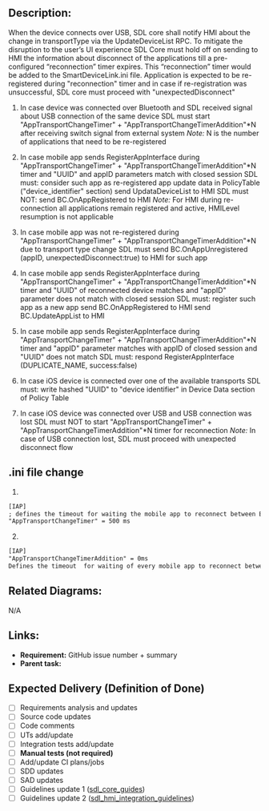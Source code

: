 ## Description:
When the device connects over USB, SDL core shall notify HMI about the change in transportType via the UpdateDeviceList RPC. To mitigate the disruption to the user’s UI experience SDL Core must hold off on sending to HMI the information about disconnect of the applications till a pre-configured “reconnection” timer expires. This “reconnection” timer would be added to the SmartDeviceLink.ini file. Application is expected to be re-registered during "reconnection" timer and in case if re-registration was unsuccessful, SDL core must proceed with "unexpectedDisconnect" 


1. In case device was connected over Bluetooth and SDL received signal about USB connection of the same device
SDL must
start "AppTransportChangeTimer" + "AppTransportChangeTimerAddition"*N
after receiving switch signal from external system
*Note:* N is the number of applications that need to be re-registered

2. In case mobile app sends RegisterAppInterface during "AppTransportChangeTimer" + "AppTransportChangeTimerAddition"*N timer
and "UUID" and appID parameters match with closed session
SDL must:
consider such app as re-registered app
update data in PolicyTable ("device_identifier" section)
send UpdataDeviceList to HMI
SDL must NOT:
send BC.OnAppRegistered to HMI
*Note:* For HMI during re-connection all applications remain registered and active, HMILevel resumption is not applicable

3. In case mobile app was not re-registered during "AppTransportChangeTimer" + "AppTransportChangeTimerAddition"*N
due to transport type change
SDL must
send BC.OnAppUnregistered (appID, unexpectedDisconnect:true) to HMI for such app

4. In case mobile app sends RegisterAppInterface during "AppTransportChangeTimer" + "AppTransportChangeTimerAddition"*N timer
and "UUID" of reconnected device matches
and "appID" parameter does not match with closed session
SDL must:
register such app as a new app
send BC.OnAppRegistered to HMI
send BC.UpdateAppList to HMI

5. In case mobile app sends RegisterAppInterface during "AppTransportChangeTimer" + "AppTransportChangeTimerAddition"*N timer
and "appID" parameter matches with appID of closed session
and "UUID" does not match
SDL must:
respond RegisterAppInterface (DUPLICATE_NAME, success:false)

6. In case iOS device is connected over one of the available transports
SDL must:
write hashed "UUID" to "device identifier" in Device Data section of Policy Table

7. In case iOS device was connected over USB
and USB connection was lost
SDL must
NOT to start "AppTransportChangeTimer" + "AppTransportChangeTimerAddition"*N timer for reconnection
*Note:* In case of USB connection lost, SDL must proceed with unexpected disconnect flow 

## .ini file change ##
1. 
``` xml
[IAP] 
; defines the timeout for waiting the mobile app to reconnect between Bluetooth and USB transports change
"AppTransportChangeTimer" = 500 ms
```

2. 
```xml
[IAP] 
"AppTransportChangeTimerAddition" = 0ms
Defines the timeout  for waiting of every mobile app to reconnect between Bluetooth and USB transports change in case the number of connected apps is more than one
```
## Related Diagrams:

N/A

## Links:

- **Requirement:** GitHub issue number + summary
- **Parent task:** 

## Expected Delivery (Definition of Done)

- [ ] Requirements analysis and updates
- [ ] Source code updates
- [ ] Code comments
- [ ] UTs add/update
- [ ] Integration tests add/update
- [ ] **Manual tests (not required)**
- [ ] Add/update CI plans/jobs
- [ ] SDD updates
- [ ] SAD updates
- [ ] Guidelines update 1 ([sdl_core_guides](https://github.com/smartdevicelink/sdl_core_guides))
- [ ] Guidelines update 2 ([sdl_hmi_integration_guidelines](https://github.com/smartdevicelink/sdl_hmi_integration_guidelines))
